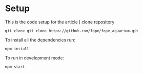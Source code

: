 # Setup

This is the code setup for the article
[
clone repository 
```shell
git clone git clone https://github.com/fope/fope_aquarium.git
```

To install all the dependencies run:

```shell
npm install
```

To run in development mode:

```shell
npm start
```